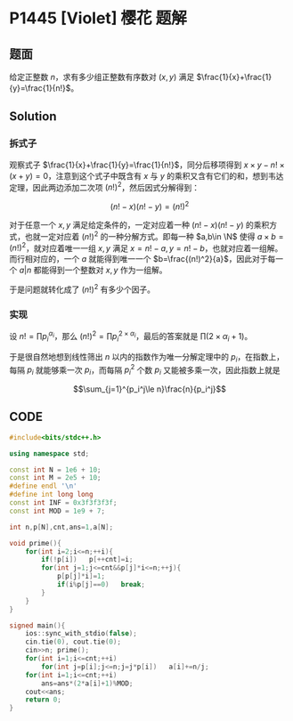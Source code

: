 # P1445 [Violet] 樱花 题解

## 题面

给定正整数 $n$，求有多少组正整数有序数对 $(x,y)$ 满足 $\frac{1}{x}+\frac{1}{y}=\frac{1}{n!}$。

## Solution

### 拆式子

观察式子 $\frac{1}{x}+\frac{1}{y}=\frac{1}{n!}$，同分后移项得到 $x\times y-n!\times (x+y)=0$，注意到这个式子中既含有 $x$ 与 $y$ 的乘积又含有它们的和，想到韦达定理，因此两边添加二次项 $(n!)^2$，然后因式分解得到：

$$(n!-x)(n!-y)=(n!)^2$$

对于任意一个 $x,y$ 满足给定条件的，一定对应着一种 $(n!-x)(n!-y)$ 的乘积方式，也就一定对应着 $(n!)^2$ 的一种分解方式。即每一种 $a,b\in \N$ 使得 $a\times b=(n!)^2$，就对应着唯一一组 $x,y$ 满足 $x=n!-a, y=n!-b$，也就对应着一组解。而行相对应的，一个 $a$ 就能得到唯一一个 $b=\frac{(n!)^2}{a}$，因此对于每一个 $a|n$ 都能得到一个整数对 $x,y$ 作为一组解。

于是问题就转化成了 $(n!)^2$ 有多少个因子。

### 实现

设 $n!=\prod p_i^{\alpha_i}$，那么 $(n!)^2=\prod p_i^{2\times \alpha_i}$，最后的答案就是 $\prod(2\times \alpha_i+1)$。

于是很自然地想到线性筛出 $n$ 以内的指数作为唯一分解定理中的 $p_i$，在指数上，每隔 $p_i$ 就能够乘一次 $p_i$，而每隔 $p_i^2$ 个数 $p_i$ 又能被多乘一次，因此指数上就是

$$\sum_{j=1}^{p_i^j\le n}\frac{n}{p_i^j}$$

## CODE

``` cpp
#include<bits/stdc++.h>

using namespace std;

const int N = 1e6 + 10;
const int M = 2e5 + 10;
#define endl '\n'
#define int long long
const int INF = 0x3f3f3f3f;
const int MOD = 1e9 + 7;

int n,p[N],cnt,ans=1,a[N];

void prime(){
	for(int i=2;i<=n;++i){
		if(!p[i])	p[++cnt]=i;
		for(int j=1;j<=cnt&&p[j]*i<=n;++j){
			p[p[j]*i]=1;
			if(i%p[j]==0)	break;
		}
	}
}

signed main(){
	ios::sync_with_stdio(false);
	cin.tie(0), cout.tie(0);
	cin>>n; prime();
	for(int i=1;i<=cnt;++i)
		for(int j=p[i];j<=n;j=j*p[i])	a[i]+=n/j;
	for(int i=1;i<=cnt;++i)
		ans=ans*(2*a[i]+1)%MOD;
	cout<<ans;
	return 0;
}
```